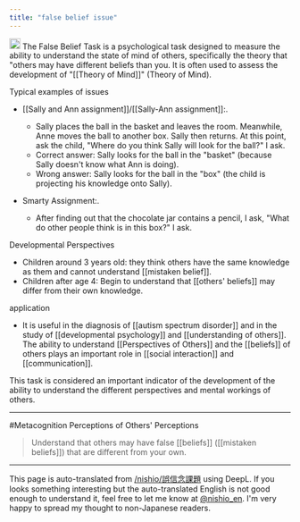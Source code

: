```yaml
---
title: "false belief issue"
---
```


<img src='https://scrapbox.io/api/pages/nishio-en/gpt/icon' alt='gpt.icon' height="19.5"/>
The False Belief Task is a psychological task designed to measure the ability to understand the state of mind of others, specifically the theory that "others may have different beliefs than you. It is often used to assess the development of "[[Theory of Mind]]" (Theory of Mind).

Typical examples of issues
- [[Sally and Ann assignment]]/[[Sally-Ann assignment]]:.
    - Sally places the ball in the basket and leaves the room. Meanwhile, Anne moves the ball to another box. Sally then returns. At this point, ask the child, "Where do you think Sally will look for the ball?" I ask.
    - Correct answer: Sally looks for the ball in the "basket" (because Sally doesn't know what Ann is doing).
    - Wrong answer: Sally looks for the ball in the "box" (the child is projecting his knowledge onto Sally).

- Smarty Assignment:.
    - After finding out that the chocolate jar contains a pencil, I ask, "What do other people think is in this box?" I ask.

Developmental Perspectives
- Children around 3 years old: they think others have the same knowledge as them and cannot understand [[mistaken belief]].
- Children after age 4: Begin to understand that [[others' beliefs]] may differ from their own knowledge.

application
- It is useful in the diagnosis of [[autism spectrum disorder]] and in the study of [[developmental psychology]] and [[understanding of others]]. The ability to understand [[Perspectives of Others]] and the [[beliefs]] of others plays an important role in [[social interaction]] and [[communication]].

This task is considered an important indicator of the development of the ability to understand the different perspectives and mental workings of others.


---
#Metacognition
Perceptions of Others' Perceptions
> Understand that others may have false [[beliefs]] ([[mistaken beliefs]]) that are different from your own.

---
This page is auto-translated from [/nishio/誤信念課題](https://scrapbox.io/nishio/誤信念課題) using DeepL. If you looks something interesting but the auto-translated English is not good enough to understand it, feel free to let me know at [@nishio_en](https://twitter.com/nishio_en). I'm very happy to spread my thought to non-Japanese readers.